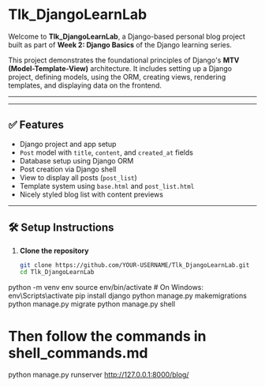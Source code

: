 # Tlk_DjangoLearnLab

Welcome to **Tlk_DjangoLearnLab**, a Django-based personal blog project built as part of **Week 2: Django Basics** of the Django learning series.

This project demonstrates the foundational principles of Django's **MTV (Model-Template-View)** architecture. It includes setting up a Django project, defining models, using the ORM, creating views, rendering templates, and displaying data on the frontend.

---


---

## ✅ Features

- Django project and app setup
- `Post` model with `title`, `content`, and `created_at` fields
- Database setup using Django ORM
- Post creation via Django shell
- View to display all posts (`post_list`)
- Template system using `base.html` and `post_list.html`
- Nicely styled blog list with content previews

---

## 🛠 Setup Instructions

1. **Clone the repository**
   ```bash
   git clone https://github.com/YOUR-USERNAME/Tlk_DjangoLearnLab.git
   cd Tlk_DjangoLearnLab
python -m venv env
source env/bin/activate  # On Windows: env\Scripts\activate
pip install django
python manage.py makemigrations
python manage.py migrate
python manage.py shell
# Then follow the commands in shell_commands.md
python manage.py runserver
http://127.0.0.1:8000/blog/

